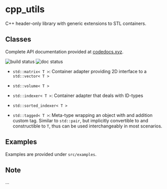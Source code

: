 # cpp_utils

C++ header-only library with generic extensions to STL containers.

## Classes

Complete API documentation provided at [codedocs.xyz](https://codedocs.xyz/joaocandre/cpp_utils/index.html).

![build status](https://github.com/joaocandre/cpp_utils/actions/workflows/cmake.yml/badge.svg?event=push)
![doc status](https://codedocs.xyz/joaocandre/cpp_utils.svg)

- `std::matrix< T >`: Container adapter providing 2D interface to a `std::vector< T >`
- `std::volume< T >`

- `std::indexer< T >`: Container adapter that deals with ID-types
- `std::sorted_indexer< T >`
- `std::tagged< T >`: Meta-type wrapping an object with and addition custom tag. Similar to `std::pair`, but implicitly convertible to and constructible to `T`, thus can be used interchangeably in most scenarios. 

## Examples

Examples are provided under `src/examples`.

## Note

...
